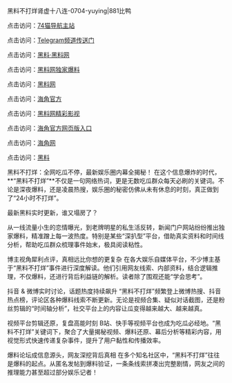 黑料不打烊肾虚十八连-0704-yuying|881比鸭

点击访问：<a href="https://74mao.com/">74猫导航主站</a>

点击访问：<a href="https://74mao.com/">Telegram频道传送门</a>

点击访问：<a href="https://heiliaolvzlu3.pages.dev">黑料·黑料网</a>

点击访问：<a href="https://heiliaoyvnrda.pages.dev">黑料网独家爆料</a>

点击访问：<a href="https://haef.pages.dev/">黑料网</a>

点击访问：<a href="https://gdas.pages.dev/">海角官方</a>

点击访问：<a href="https://sdfsh.pages.dev/">黑料网精彩影视</a>

点击访问：<a href="https://sdbsd.pages.dev/">海角官方网页版入口</a>

点击访问：<a href="https://ert-6he.pages.dev/">海角网</a>

点击访问：<a href="https://gbs-3wd.pages.dev/">黑料</a>

黑料不打烊：全网吃瓜不停，最新娱乐圈内幕全揭秘！
在这个信息爆炸的时代，**“黑料不打烊”**不仅是一句网络热词，更是无数吃瓜群众每天必刷的关键词。不论是深夜爆料，还是凌晨热搜，娱乐圈的秘密仿佛从未有休息的时刻，真正做到了“24小时不打烊”。

最新黑料实时更新，谁又塌房了？

从一线流量小生的恋情曝光，到老牌明星的私生活反转，新闻门户网站纷纷推出独家爆料，精准蹭上每一波热度。特别是某些“深扒型”平台，借助真实资料和时间线分析，帮助吃瓜群众梳理事件始末，极具阅读粘性。

博主视角犀利点评，真相远比你想的更复杂
在各大娱乐自媒体平台，不少博主基于“黑料不打烊”事件进行深度解读。他们引用网友线索、内部资料，结合逻辑推理，不仅爆料，还进行背后利益链的解析。读者除了围观还能“学会思考”。

抖音 & 微博实时讨论，话题热度持续飙升
“黑料不打烊”频繁登上微博热搜、抖音热点榜，评论区各种爆料线索不断更新。无论是视频合集、疑似对话截图，还是粉丝剪辑的“时间轴分析”，社交平台上的内容让瓜变得越来越大、越来越真。

视频平台剪辑还原，复盘高能时刻
B站、快手等视频平台也成为吃瓜必经地。“黑料不打烊”关键词下，聚合了大量揭秘视频、爆料还原、幕后分析等精彩内容，用视觉形式快速传递复杂事件，提升了用户黏性和传播效率。

爆料论坛成信息源头，网友深挖背后真相
在多个知名社区中，“黑料不打烊”往往是爆料的起点。从匿名发帖到爆料验证，一条条线索拼凑出完整剧情，网友之间的推理能力甚至超过部分娱乐记者！
